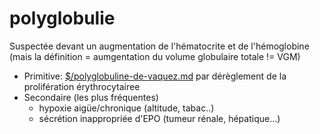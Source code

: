 # polyglobulie



Suspectée devant un augmentation de l'hématocrite et de l'hémoglobine (mais la définition = aumgentation du volume globulaire totale != VGM)

- Primitive:  [$/polyglobuline-de-vaquez.md](#polyglobuline-de-vaquezmd) par dérèglement de la prolifération érythrocytairee
- Secondaire (les plus fréquentes) 
    - hypoxie aigüe/chronique (altitude, tabac..)
    - sécrétion inappropriée d'EPO (tumeur rénale, hépatique...)
